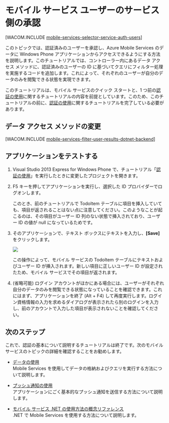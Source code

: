 ﻿<properties pageTitle="サービス側の承認 (Windows Phone) | モバイル デベロッパー センター" metaKeywords="" description="Azure Mobile Services の .NET バックエンドでユーザーを承認する方法について説明します。" metaCanonical="" services="" documentationCenter="Mobile" title="Service-side authorization of Mobile Services users" authors="glenga" solutions="" manager="dwrede" editor="" />

<tags ms.service="mobile-services" ms.workload="mobile" ms.tgt_pltfrm="mobile-windows-phone" ms.devlang="dotnet" ms.topic="article" ms.date="09/29/2014" ms.author="glenga" />

# モバイル サービス ユーザーのサービス側の承認

[WACOM.INCLUDE [mobile-services-selector-service-auth-users](../includes/mobile-services-selector-service-auth-users.md)]


このトピックでは、認証済みのユーザーを承認し、Azure Mobile Services のデータに Windows Phone アプリケーションからアクセスできるようにする方法を説明します。このチュートリアルでは、コントローラー内にあるデータ アクセス メソッドに、認証済みのユーザーの ID に基づいてクエリにフィルター処理を実施するコードを追加します。これによって、それぞれのユーザーが自分のデータのみを閲覧できる状態を実現できます。

このチュートリアルは、モバイル サービスのクイック スタートと、1 つ前の[認証の使用]に関するチュートリアルの内容を前提としています。このため、このチュートリアルの前に、[認証の使用]に関するチュートリアルを完了している必要があります。  

## <a name="register-scripts"></a>データ アクセス メソッドの変更

[WACOM.INCLUDE [mobile-services-filter-user-results-dotnet-backend](../includes/mobile-services-filter-user-results-dotnet-backend.md)] 


## アプリケーションをテストする

1. Visual Studio 2013 Express for Windows Phone で、チュートリアル「[認証の使用]」を実行したときに変更したプロジェクトを開きます。

2. F5 キーを押してアプリケーションを実行し、選択した ID プロバイダーでログオンします。 

   	このとき、前のチュートリアルで TodoItem テーブルに項目を挿入していても、項目が返されることはない点に注意してください。このようなことが起こるのは、その項目がユーザー ID 列のない状態で挿入されており、ユーザー ID の値が null になっているためです。

3. そのアプリケーションで、テキスト ボックスにテキストを入力し、**[Save]** をクリックします。

   	![][3]

   	この操作によって、モバイル サービスの TodoItem テーブルにテキストおよびユーザー ID が挿入されます。新しい項目に正しいユーザー ID が設定されたため、モバイル サービスでその項目が返されます。

6. (省略可能) ログイン アカウントがほかにある場合には、ユーザーがそれぞれ自分のデータのみを閲覧できる状態になっていることを確認できます。これにはまず、アプリケーションを終了 (Alt + F4) して再度実行します。ログイン資格情報の入力を求めるダイアログが表示されたら別のログインを入力し、前のアカウントで入力した項目が表示されないことを確認してください。 

## 次のステップ

これで、認証の基本について説明するチュートリアルは終了です。次のモバイル サービスのトピックの詳細を確認することをお勧めします。

* [データの使用]
  <br/>Mobile Services を使用してデータの格納およびクエリを実行する方法について説明します。

* [プッシュ通知の使用] 
  <br/>アプリケーションにごく基本的なプッシュ通知を送信する方法について説明します。
  
* [モバイル サービス .NET の使用方法の概念リファレンス]
  <br/>.NET で Mobile Services を使用する方法について説明します。

<!-- Anchors. -->
[サーバー スクリプトを登録する]: #register-scripts
[次のステップ]:#next-steps

<!-- Images. -->

[3]: ./media/mobile-services-dotnet-backend-windows-phone-authorize-users-in-scripts/mobile-quickstart-startup.png

<!-- URLs. -->
[モバイル サービスの使用]: /ja-jp/documentation/articles/mobile-services-dotnet-backend-windows-phone-get-started
[データの使用]: /ja-jp/documentation/articles/mobile-services-dotnet-backend-windows-phone-get-started-data
[認証の使用]: /ja-jp/documentation/articles/mobile-services-dotnet-backend-windows-phone-get-started-users
[プッシュ通知の使用]: /ja-jp/documentation/articles/mobile-services-dotnet-backend-windows-phone-get-started-push

[モバイル サービス .NET の使用方法の概念リファレンス]: /ja-jp/documentation/articles/mobile-services-windows-dotnet-how-to-use-client-library/

